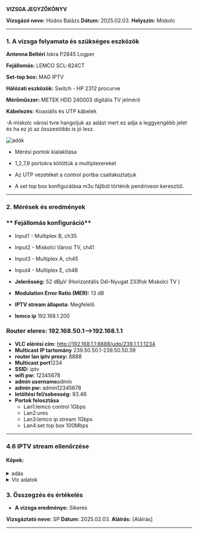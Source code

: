 **VIZSGA JEGYZŐKÖNYV**

**Vizsgázó neve:** Hódos Balázs
**Dátum:** 2025.02.03.
**Helyszín:** Miskolc  

---

### **1. A vizsga folyamata és szükséges eszközök**


**Antenna Beltéri** Iskra P2845 Logper

**Fejállomás:** LEMCO SCL-824CT

**Set-top box:** MAG IPTV

**Hálózati eszközök:** Switch - HP 2312 procurve

**Mérőműszer:** METEK HDD 240003 digitális TV jelmérő

**Kábelezés:** Koaxiális és UTP kábelek

-A miskolc városi tvre hangoljuk az adást mert ez adja a leggyengébb jelet és ha ez jó az összestöbbi is jó lesz.

![adók](https://github.com/user-attachments/assets/4de2f415-0892-42e4-8459-0c8d7cad6fae)

- Mérési pontok kialakítása
  
- 1,2,7,8 portokra kötöttük a multiplexereket
  
- Az UTP vezetéket a control portba csatlakoztatjuk

- A set top box konfigurálása m3u fájlból történik pendriveon keresztül.

---

### **2. Mérések és eredmények**
### ** Fejállomás konfiguráció**
- Input1 - Multiplex B, ch35
- Input2 - Miskolci Városi TV, ch41
- Input3 - Multiplex A, ch45
- Input4 - Multiplex E, ch48

- **Jelerősség:** 52 dBµV  (Horizontális Dél-Nyugat 233fok Miskolci TV )
- **Modulation Error Ratio (MER):** 13 dB  
- **IPTV stream állapota:** Megfelelő
- **lemco ip** 192.168.1.200

### **Router eleres:** 192.168.50.1-->192.168.1.1

- **VLC elérési cím:** http://192.168.1.1:8888/udp/239.1.1.1:1234
- **Multicast IP tartomány** 239.50.50.1-239.50.50.39
- **router lan iptv proxy:** 8888
- **Multicast port**1234
- **SSID:** iptv
- **wifi pw:** 12345678
- **admin username**admin
- **admin pw:** admin12345678
- **letöltési fel/sebesség:** 93.46
- **Portok felosztása**
  - Lan1:lemco control 1Gbps
  - Lan2:ures
  - Lan3:lemco ip stream 1Gbps
  - Lan4:set top box 100Mbps
    
---

### **4.6 IPTV stream ellenőrzése**

#### **Képek:**
<details>
    <summary>adás</summary>
  
![adás](https://github.com/user-attachments/assets/e1eb954f-d8cf-435b-b4c9-b731cc2ef43c)

</details>
<details>
    <summary>Vlc adatok</summary>
  
![sdfsdfsdf](https://github.com/user-attachments/assets/51338600-5748-484d-81a5-366c112bd244)
  
![fsdsdf](https://github.com/user-attachments/assets/3673a3b8-715b-47d4-aa7a-2fca1a3ae858)

</details>

### **3. Összegzés és értékelés**
- **A vizsga eredménye:** Sikeres 

**Vizsgáztató neve:** SP 
**Dátum:** 2025.02.03.
**Aláírás:** [Aláírás]  

---


